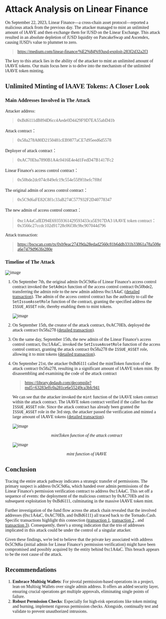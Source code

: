 <!--
 *@Author:reborncd
-->
<!--
 *@Author:reborncd
-->
# Attack Analysis on Linear Finance

<font face="Song style">

On September 22, 2023, Linear Finance—a cross-chain asset protocol—reported a malicious attack from the previous day. The attacker managed to mint an unlimited amount of lAAVE and then exchange them for lUSD on the Linear Exchange. This attack resulted in an absolute depletion of lUSD liquidity on PancakeSwap and Ascendex, causing lUSD's value to plummet to zero. 
> https://medium.com/linear-finance/%E2%84%93usd-exploit-283f2d32a2f3

The key to this attack lies in the ability of the attacker to mint an unlimited amount of lAAVE tokens. Our main focus here is to delve into the mechanism of the unlimited lAAVE token minting.

## Unlimited Minting of lAAVE Tokens: A Closer Look

### Main Addresses Involved in The Attack

Attacker address: 
>0xBd6111dB894D6cc4Aede0D4429F9D7EA55abD41b

Attack contract：
>0x58a278A80D2150481cEB9877aCE7d95eed6d5578

Deployer of attack contract：
>0xAC70Eba7890B1A4c0416E4e4d1FedD47B1417Fc2

Linear Finance's access control contract：
>0x50bde2dc074c849efc19c554e55f9f1befc7f0bf

The original admin of access control contract：
>0x5C9d6aFE82C8f1c33aB274C577932F2D40778347

The new admin of access control contract：
>0xc1A4aCafED94E69359361429593433ca5E917DA3
lAAVE token contract：0x3566c27ccdc102d91728c06f38c9bc907044d796

Attack transaction: 
>https://bscscan.com/tx/0xb9eac27439da28edad2560c81b6ddb331b33861a78a508ea6e7479d963fe280e

### Timeline of The Attack

![image](https://intranetproxy.alipay.com/skylark/lark/0/2023/png/100656720/1695630894906-4276e40e-8580-48f7-8003-cb5fec7ca6b7.png?x-oss-process=image%2Fresize%2Cw_1500%2Climit_0)






1. On September 7th, the original admin 0x5C9d6a of Linear Finance's access control contract invoked the ```SetAdmin``` function of the access control contract 0x50bde2, transferring the admin role to the new admin address 0xc1A4aC ([detailed transaction](https://bscscan.com/tx/0xd985f533b0393abe672facaa2e64a16df12dd2e829d93795e1905d94c1395cae)). The admin of the access control contract has the authority to call the ```SetIssueAssetRole``` function of the contract, granting the specified address the ```ISSUE_ASSET``` role, thereby enabling them to mint tokens.

   ![image](https://intranetproxy.alipay.com/skylark/lark/0/2023/tif/26056616/1695369260780-081355c0-a407-4aa4-b1ce-d86d85c5f807.tif?x-oss-process=image%2Fformat%2Cpng%2Fresize%2Cw_1386%2Climit_0)

2. On September 15th, the creator of the attack contract, 0xAC70Eb, deployed the attack contract 0x58a278 ([detailed transaction](https://bscscan.com/tx/0xcc5d837340b71bef4197631dde40a53aa5026df677f49651e5708b0584a12e4f)).

3. On the same day, September 15th, the new admin of the Linear Finance's access control contract, 0xc1A4aC, invoked the ```SetIssueAssetRole``` function of the access control contract, granting the attack contract 0x58a278 the ```ISSUE_ASSET``` role, allowing it to mint tokens ([detailed transaction](https://bscscan.com/tx/0x5a4dbca85cd2b523e83b9fd4d913b6e904e40c3e12e1213f0f34b3a2a2826847)).

4. On September 21st, the attacker 0xBd6111 called the mintToken function of the attack contract 0x58a278, resulting in a significant amount of lAAVE token mint. 
By disassembling and examining the code of the attack contract 

   >https://library.dedaub.com/decompile?md5=63283effc0a281ce6e55249ca3bfc941

    We can see that the attacker invoked the ```mint``` function of the lAAVE token contract within the attack contract. The lAAVE token contract verified if the caller has the ```ISSUE_ASSET``` role. Since the attack contract has already been granted the ```ISSUE_ASSET``` role in the 3rd step, the attacker passed the verification and minted a large amount of lAAVE tokens ([detailed transaction](https://bscscan.com/tx/0xb9eac27439da28edad2560c81b6ddb331b33861a78a508ea6e7479d963fe280e)).

   ![image](https://intranetproxy.alipay.com/skylark/lark/0/2023/tif/26056616/1695368623638-5884dfc2-2d95-44e7-b04e-cfa8a64c8cc8.tif?x-oss-process=image%2Fformat%2Cpng%2Fresize%2Cw_1500%2Climit_0)<center><i>mintToken function of the attack contract</i></center>

   ![image](https://intranetproxy.alipay.com/skylark/lark/0/2023/tif/26056616/1695368750360-8b44c932-3955-445f-b7fa-bbcd5da2ccf5.tif?x-oss-process=image%2Fformat%2Cpng%2Fresize%2Cw_1500%2Climit_0)
   <center><i>mint function of lAAVE</i></center>

## Conclusion

Tracing the entire attack pathway indicates a strategic transfer of permissions. The primary suspect is address 0x5C9d6a, which handed over admin permissions of the Linear Finance's permission verification contract to address 0xc1A4aC. This set off a sequence of events: the deployment of the malicious contract by 0xAC70Eb and its subsequent exploitation by 0xBd6111, culminating in the massive lAAVE token mint. 

Further investigation of the fund flow across the attack chain revealed that the involved addresses (0xc1A4aC, 0xAC70Eb, and 0xBd6111) all traced back to the Tornado.Cash. Specific transactions highlight this connection ([transaction 1](https://bscscan.com/tx/0x27a086bd52c686732c0760ee52c5b8241a30eea809a75d75fe370541a851d5e), [transaction 2](https://bscscan.com/tx/0xeedf4025fb612110826f80c3b10102949692ee432eebae74d004b627444d0ae6) , and [transaction 3](https://bscscan.com/tx/0xb56dfb41ff9c69d958a9ccc425418e1350dc46f850a613846318e49f45688b76)). Consequently, there's a strong indication that the trio of addresses implicated in this attack could be under the control of a singular attacker.

Given these findings, we're led to believe that the private key associated with address 0x5C9d6a (initial admin for Linear Finance's permission verification) might have been compromised and possibly acquired by the entity behind 0xc1A4aC. This breach appears to be the root cause of the attack.

## Recommendations

1. **Embrace Multisig Wallets**: For pivotal permission-based operations in a project, lean on Multisig Wallets over single admin address. It offers an added security layer, ensuring crucial operations get multiple approvals, eliminating single points of failure.
2. **Robust Permission Checks**: Especially for high-risk operations like token minting and burning, implement rigorous permission checks. Alongside, continually test and validate to prevent unauthorized intrusions.